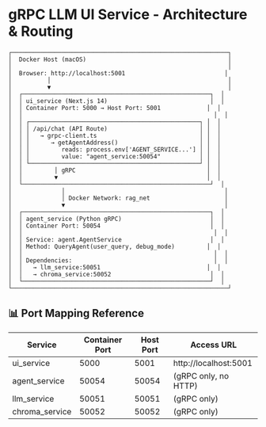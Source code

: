 # gRPC LLM UI Service - Architecture & Routing

```
┌─────────────────────────────────────────────────────────────┐
│  Docker Host (macOS)                                        │
│                                                             │
│  Browser: http://localhost:5001                            │
│          │                                                  │
│          ▼                                                  │
│  ┌─────────────────────────────────────────────────────┐  │
│  │ ui_service (Next.js 14)                             │  │
│  │ Container Port: 5000 → Host Port: 5001             │  │
│  │                                                      │  │
│  │ ┌────────────────────────────────────────────────┐ │  │
│  │ │ /api/chat (API Route)                          │ │  │
│  │ │   → grpc-client.ts                             │ │  │
│  │ │      → getAgentAddress()                       │ │  │
│  │ │         reads: process.env['AGENT_SERVICE...'] │ │  │
│  │ │         value: "agent_service:50054"           │ │  │
│  │ └────────────────────────────────────────────────┘ │  │
│  │         │ gRPC                                     │  │
│  │         ▼                                          │  │
│  └─────────────────────────────────────────────────────┘  │
│              │                                             │
│              │ Docker Network: rag_net                     │
│              ▼                                             │
│  ┌─────────────────────────────────────────────────────┐  │
│  │ agent_service (Python gRPC)                         │  │
│  │ Container Port: 50054                               │  │
│  │                                                      │  │
│  │ Service: agent.AgentService                         │  │
│  │ Method: QueryAgent(user_query, debug_mode)         │  │
│  │                                                      │  │
│  │ Dependencies:                                        │  │
│  │   → llm_service:50051                              │  │
│  │   → chroma_service:50052                            │  │
│  └─────────────────────────────────────────────────────┘  │
└─────────────────────────────────────────────────────────────┘
```

## 📊 Port Mapping Reference

| Service         | Container Port | Host Port | Access URL                  |
|----------------|----------------|-----------|----------------------------|
| ui_service     | 5000           | 5001      | http://localhost:5001      |
| agent_service  | 50054          | 50054     | (gRPC only, no HTTP)       |
| llm_service    | 50051          | 50051     | (gRPC only)                |
| chroma_service | 50052          | 50052     | (gRPC only)                |

